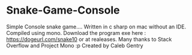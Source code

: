 # Snake-Game-Console
Simple Console snake game....
Written in c sharp on mac without an IDE. Compiled using mono.
Download the program exe here : https://dogeurl.com/snake10 or at realeases. 
Many thanks to Stack Overflow and Project Mono :p
Created by Caleb Gentry

